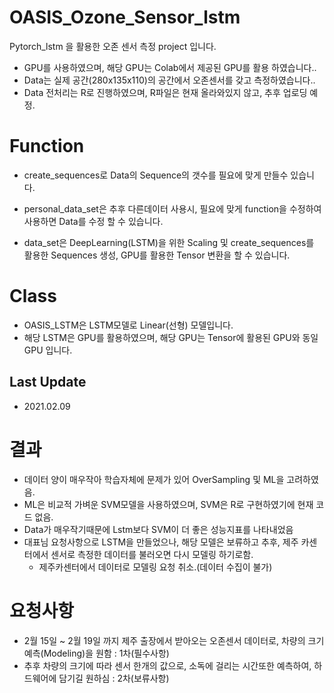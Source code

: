 # OASIS_Ozone_Sensor_lstm
Pytorch_lstm 을 활용한 오존 센서 측정 project 입니다.

- GPU를 사용하였으며, 해당 GPU는 Colab에서 제공된 GPU를 활용 하였습니다..
- Data는 실제 공간(280x135x110)의 공간에서 오존센서를 갖고 측정하였습니다..
- Data 전처리는 R로 진행하였으며, R파일은 현재 올라와있지 않고, 추후 업로딩 예정.

# Function
- create_sequences로 Data의 Sequence의 갯수를 필요에 맞게 만들수 있습니다.

- personal_data_set은 추후 다른데이터 사용시, 필요에 맞게 function을 수정하여 사용하면 Data를 수정 할 수 있습니다.

- data_set은 DeepLearning(LSTM)을 위한 Scaling 및 create_sequences를 활용한 Sequences 생성, GPU를 활용한 Tensor 변환을 할 수 있습니다.

# Class

- OASIS_LSTM은 LSTM모델로 Linear(선형) 모델입니다. 
- 해당 LSTM은 GPU를 활용하였으며, 해당 GPU는 Tensor에 활용된 GPU와 동일 GPU 입니다.


## Last Update
- 2021.02.09

# 결과
- 데이터 양이 매우작아 학습자체에 문제가 있어 OverSampling 및 ML을 고려하였음.
- ML은 비교적 가벼운 SVM모델을 사용하였으며, SVM은 R로 구현하였기에 현재 코드 없음.
- Data가 매우작기때문에 Lstm보다 SVM이 더 좋은 성능지표를 나타내었음
- 대표님 요청사항으로 LSTM을 만들었으나, 해당 모델은 보류하고 추후, 제주 카센터에서 센서로 측정한 데이터를 불러오면 다시 모델링 하기로함.
  + 제주카센터에서 데이터로 모델링 요청 취소.(데이터 수집이 불가)

# 요청사항
- 2월 15일 ~ 2월 19일 까지 제주 출장에서 받아오는 오존센서 데이터로, 차량의 크기 예측(Modeling)을 원함 : 1차(필수사항)
- 추후 차량의 크기에 따라 센서 한개의 값으로, 소독에 걸리는 시간또한 예측하여, 하드웨어에 담기길 원하심 : 2차(보류사항)
